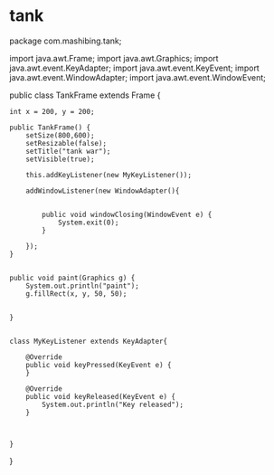 # tank
package com.mashibing.tank;

import java.awt.Frame;
import java.awt.Graphics;
import java.awt.event.KeyAdapter;
import java.awt.event.KeyEvent;
import java.awt.event.WindowAdapter;
import java.awt.event.WindowEvent;

public class TankFrame extends Frame {
	
	int x = 200, y = 200;
	
	public TankFrame() {
		setSize(800,600);
		setResizable(false);
		setTitle("tank war");
		setVisible(true);
		
		this.addKeyListener(new MyKeyListener());
		
		addWindowListener(new WindowAdapter(){
			
			
			public void windowClosing(WindowEvent e) {
				System.exit(0);
			}
			
		});
	}
	
	
	public void paint(Graphics g) {
		System.out.println("paint");
		g.fillRect(x, y, 50, 50);
		
		
	}
	
	
	class MyKeyListener extends KeyAdapter{

		@Override
		public void keyPressed(KeyEvent e) {
		}

		@Override
		public void keyReleased(KeyEvent e) {
			System.out.println("Key released");
		}
		
		
		
	}
	
}
